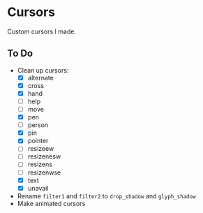 # Cursors

Custom cursors I made.


## To Do

- Clean up cursors:
  - [x] alternate
  - [x] cross
  - [x] hand
  - [ ] help
  - [ ] move
  - [x] pen
  - [ ] person
  - [x] pin
  - [x] pointer
  - [ ] resizeew
  - [ ] resizenesw
  - [ ] resizens
  - [ ] resizenwse
  - [x] text
  - [x] unavail

- Rename `filter1` and `filter2` to `drop_shadow` and `glyph_shadow`
- Make animated cursors
